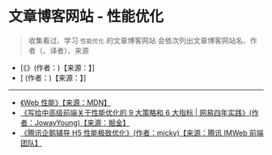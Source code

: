 # 文章博客网站 - 性能优化

> 收集看过、学习 `性能优化` 的文章博客网站
> 会依次列出文章博客网站名、作者（、译者）、来源

- [《》(作者：)【来源：】]
- [ (作者：)【来源：】]

---

- [《Web 性能》【来源：MDN】](https://developer.mozilla.org/zh-CN/docs/Web/Performance)
- [《写给中高级前端关于性能优化的 9 大策略和 6 大指标 | 网易四年实践》(作者：JowayYoung)【来源：掘金】](https://juejin.cn/post/6981673766178783262)
- [《腾讯企鹅辅导 H5 性能极致优化》(作者：micky)【来源：腾讯 IMWeb 前端团队】](https://mp.weixin.qq.com/s/zJMM4SF7pc6LZPCsQfWOxw)
